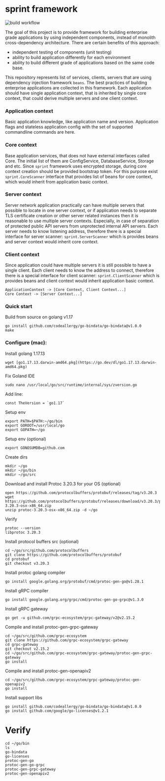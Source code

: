 # sprint framework

![build workflow](https://github.com/sprintframework/sprintframework/actions/workflows/build.yaml/badge.svg)

The goal of this project is to provide framework for building enterprise grade applications by using independent components, instead of monolith cross-dependency architecture. There are certain benefits of this approach:
* independent testing of components (unit testing)
* ability to build application differently for each environment
* ability to build different grade of applications based on the same code base.

This repository represents list of services, clients, servers that are using dependency injection framework `beans`.
The best practices of building enterprise applications are collected in this framework.
Each application should have single application context, that is inherited by single core context, that could derive
multiple servers and one client context.

### Application context

Basic application knowledge, like application name and version. Application flags and stateless application config with the
set of supported commandline commands are here.

### Core context

Base application services, that does not have external interfaces called Core. The initial list of them are ConfigService,
DatabaseService, Storage and etc. Since `sprint` framework uses encrypted storage, during core context creation should be
provided bootstrap token. For this purpose exist `sprint.CoreScanner` interface that provides list of beans for core context, 
which would inherit from application basic context.

### Server context

Server network application practically can have multiple servers that possible to locate in one server context, or if application
needs to separate TLS certificate creation or other server related instances then it is reasonable to use multiple server contexts.
Especially, in case of separation of protected public API servers from unprotected internal API servers.
Each server needs to know listening address, therefore there is a special interface for server scanner: `sprint.ServerScanner` which is 
provides beans and server context would inherit core context.
 
### Client context
Since application could have multiple servers it is still possible to have a single client. 
Each client needs to know the address to connect, therefore there is a special interface for client scanner: `sprint.ClientScanner` which is 
provides beans and client context would inherit application basic context.

```
ApplicationContext -> [Core Context, Client Context...]
Core Context -> [Server Context...]
```

### Quick start

Build from source on golang v1.17
```
go install github.com/codeallergy/go-bindata/go-bindata@v1.0.0
make
```

### Configure (mac):

Install golang 1.17.13
```
wget [go1.17.13.darwin-amd64.pkg](https://go.dev/dl/go1.17.13.darwin-amd64.pkg)
```

Fix Goland IDE
```
sudo nano /usr/local/go/src/runtime/internal/sys/zversion.go
```
Add line:
```
const TheVersion = `go1.17`
```

Setup env
```
export PATH=$PATH:~/go/bin
export GOROOT=/usr/local/go  
export GOPATH=~/go
```

Setup env (optional)
```
export GONOSUMDB=github.com
```

Create dirs
```
mkdir ~/go
mkdir ~/go/bin
mkdir ~/go/src
```

Download and install Protoc 3.20.3 for your OS (optional)
```
open https://github.com/protocolbuffers/protobuf/releases/tag/v3.20.3
wget https://github.com/protocolbuffers/protobuf/releases/download/v3.20.3/protoc-3.20.3-osx-x86_64.zip
unzip protoc-3.20.3-osx-x86_64.zip -d ~/go
```

Verify
```
protoc --version
libprotoc 3.20.3
```

Install protocol buffers src (optional)
```
cd ~/go/src/github.com/protocolbuffers
git clone https://github.com/protocolbuffers/protobuf
cd protobuf 
git checkout v3.20.3
```

Install protoc golang compiler
```
go install google.golang.org/protobuf/cmd/protoc-gen-go@v1.28.1
```

Install gRPC compiler
```
go install google.golang.org/grpc/cmd/protoc-gen-go-grpc@v1.3.0
```

Install gRPC gateway
```
go get -u github.com/grpc-ecosystem/grpc-gateway/v2@v2.15.2
```

Compile and install protoc-gen-grpc-gateway
```
cd ~/go/src/github.com/grpc-ecosystem
git clone https://github.com/grpc-ecosystem/grpc-gateway
cd grpc-gateway
git checkout v2.15.2
cd ~/go/src/github.com/grpc-ecosystem/grpc-gateway/protoc-gen-grpc-gateway
go install
```

Compile and install protoc-gen-openapiv2
```
cd ~/go/src/github.com/grpc-ecosystem/grpc-gateway/protoc-gen-openapiv2
go install
```

Install support libs
```
go install github.com/codeallergy/go-bindata/go-bindata@v1.0.0
go install github.com/google/go-licenses@v1.2.1
```

# Verify

```
cd ~/go/bin
ls
go-bindata
go-licenses
protoc-gen-go		
protoc-gen-go-grpc	
protoc-gen-grpc-gateway	
protoc-gen-openapiv2
```
